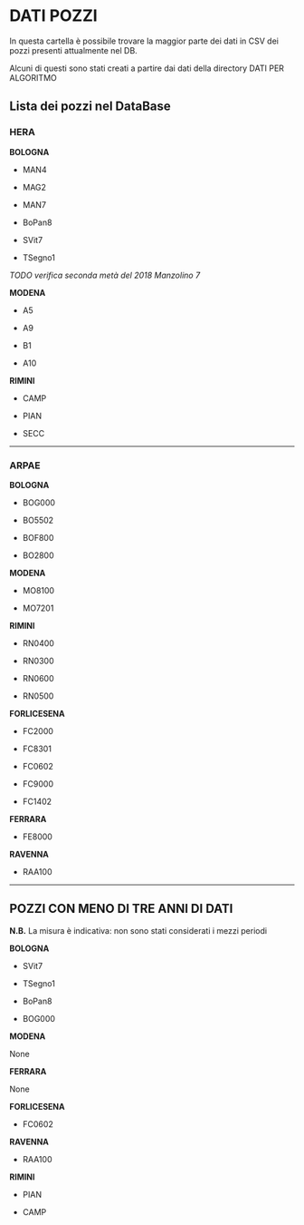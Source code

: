 # DATI POZZI
In questa cartella è possibile trovare la maggior parte dei dati in CSV dei pozzi presenti attualmente nel DB.

Alcuni di questi sono stati creati a partire dai dati della directory DATI PER ALGORITMO 
## Lista dei pozzi nel DataBase
### HERA
**BOLOGNA**
* MAN4                                              

* MAG2                                              

* MAN7   

* BoPan8

* SVit7

* TSegno1

*TODO*
*verifica seconda metà del 2018 Manzolino 7*

**MODENA**

* A5

* A9

* B1

* A10

**RIMINI**

* CAMP
                                            
* PIAN

* SECC           


****
### ARPAE
**BOLOGNA**
* BOG000 

* BO5502 

* BOF800

* BO2800 

**MODENA**

* MO8100

* MO7201 

**RIMINI**
* RN0400                                            

* RN0300

* RN0600

* RN0500 

**FORLICESENA**
* FC2000        

* FC8301

* FC0602  

* FC9000   

* FC1402    


**FERRARA**
* FE8000

**RAVENNA**
* RAA100

****
## POZZI CON MENO DI TRE ANNI DI DATI

**N.B.** La misura è indicativa: non sono stati considerati i mezzi periodi

**BOLOGNA**

* SVit7

* TSegno1

* BoPan8

* BOG000

**MODENA**

None

**FERRARA**

None

**FORLICESENA**

* FC0602

**RAVENNA**

* RAA100

**RIMINI**

* PIAN

* CAMP
